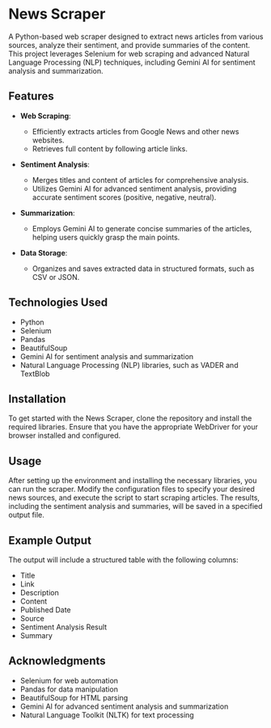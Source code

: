 # News Scraper

A Python-based web scraper designed to extract news articles from various sources, analyze their sentiment, and provide summaries of the content. This project leverages Selenium for web scraping and advanced Natural Language Processing (NLP) techniques, including Gemini AI for sentiment analysis and summarization.

## Features

- **Web Scraping**: 
  - Efficiently extracts articles from Google News and other news websites.
  - Retrieves full content by following article links.

- **Sentiment Analysis**: 
  - Merges titles and content of articles for comprehensive analysis.
  - Utilizes Gemini AI for advanced sentiment analysis, providing accurate sentiment scores (positive, negative, neutral).

- **Summarization**:
  - Employs Gemini AI to generate concise summaries of the articles, helping users quickly grasp the main points.

- **Data Storage**: 
  - Organizes and saves extracted data in structured formats, such as CSV or JSON.

## Technologies Used

- Python
- Selenium
- Pandas
- BeautifulSoup
- Gemini AI for sentiment analysis and summarization
- Natural Language Processing (NLP) libraries, such as VADER and TextBlob

## Installation

To get started with the News Scraper, clone the repository and install the required libraries. Ensure that you have the appropriate WebDriver for your browser installed and configured.

## Usage

After setting up the environment and installing the necessary libraries, you can run the scraper. Modify the configuration files to specify your desired news sources, and execute the script to start scraping articles. The results, including the sentiment analysis and summaries, will be saved in a specified output file.

## Example Output

The output will include a structured table with the following columns:

- Title
- Link
- Description
- Content
- Published Date
- Source
- Sentiment Analysis Result
- Summary


## Acknowledgments

- Selenium for web automation
- Pandas for data manipulation
- BeautifulSoup for HTML parsing
- Gemini AI for advanced sentiment analysis and summarization
- Natural Language Toolkit (NLTK) for text processing
